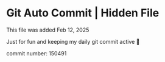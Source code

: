 # Git Auto Commit | Hidden File

This file was added Feb 12, 2025

Just for fun and keeping my daily git commit active 🤪

commit number: 150491

